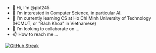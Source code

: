 - 👋 Hi, I’m @pbt245
- 👀 I’m interested in Computer Science, in particular AI.
- 🌱 I’m currently learning CS at Ho Chi Minh University of Technology (HCMUT, or "Bách Khoa" in Vietnamese)
- 💞️ I’m looking to collaborate on ...
- 📫 How to reach me ...

<!---
pbt245/pbt245 is a ✨ special ✨ repository because its `README.md` (this file) appears on your GitHub profile.
You can click the Preview link to take a look at your changes.
--->
[![GitHub Streak](https://github-readme-streak-stats.herokuapp.com?user=pbt245&theme=ocean-gradient&hide_border=true&border_radius=25)](https://git.io/streak-stats)
